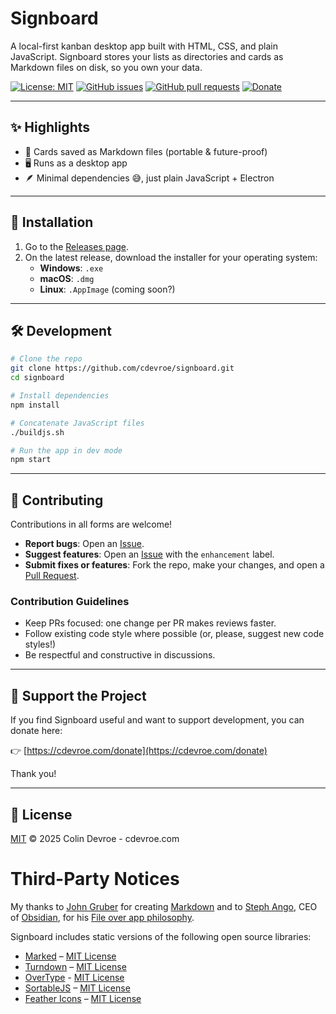 # Signboard

A local-first kanban desktop app built with HTML, CSS, and plain JavaScript. Signboard stores your lists as directories and cards as Markdown files on disk, so you own your data.

[![License: MIT](https://img.shields.io/badge/License-MIT-yellow.svg)](./LICENSE)
[![GitHub issues](https://img.shields.io/github/issues/cdevroe/signboard)](../../issues)
[![GitHub pull requests](https://img.shields.io/github/issues-pr/cdevroe/signboard)](../../pulls)
[![Donate](https://img.shields.io/badge/Donate-388307)](https://cdevroe.com/donate)

---

## ✨ Highlights
- 📂 Cards saved as Markdown files (portable & future-proof)
- 🖥 Runs as a desktop app
- 🪶 Minimal dependencies 😅, just plain JavaScript + Electron

---

## 🚀 Installation

1. Go to the [Releases page](../../releases).
2. On the latest release, download the installer for your operating system:  
   - **Windows**: `.exe`
   - **macOS**: `.dmg`
   - **Linux**: `.AppImage` (coming soon?)

---

## 🛠 Development

```bash
# Clone the repo
git clone https://github.com/cdevroe/signboard.git
cd signboard

# Install dependencies
npm install

# Concatenate JavaScript files
./buildjs.sh

# Run the app in dev mode
npm start
```

---

## 🤝 Contributing

Contributions in all forms are welcome!  

- **Report bugs**: Open an [Issue](../../issues).  
- **Suggest features**: Open an [Issue](../../issues) with the `enhancement` label.  
- **Submit fixes or features**: Fork the repo, make your changes, and open a [Pull Request](../../pulls).  

### Contribution Guidelines
- Keep PRs focused: one change per PR makes reviews faster.
- Follow existing code style where possible (or, please, suggest new code styles!)
- Be respectful and constructive in discussions.

---

## 💖 Support the Project

If you find Signboard useful and want to support development, you can donate here:

👉 [https://cdevroe.com/donate](https://cdevroe.com/donate)

Thank you!

---

## 📜 License

[MIT](./LICENSE) © 2025 Colin Devroe - cdevroe.com

# Third-Party Notices

My thanks to [John Gruber](https://daringfireball.net/) for creating [Markdown](https://daringfireball.net/projects/markdown/) and to [Steph Ango](https://stephango.com/), CEO of [Obsidian](https://obsidian.md/), for his [File over app philosophy](https://stephango.com/file-over-app).

Signboard includes static versions of the following open source libraries:

- [Marked](https://github.com/markedjs/marked) – [MIT License](https://github.com/markedjs/marked/blob/master/LICENSE.md)
- [Turndown](https://github.com/mixmark-io/turndown) – [MIT License](https://github.com/mixmark-io/turndown/blob/master/LICENSE)
- [OverType](https://github.com/panphora/overtype) - [MIT License](https://github.com/panphora/overtype/blob/main/LICENSE)
- [SortableJS](https://github.com/SortableJS/Sortable) – [MIT License](https://github.com/SortableJS/Sortable/blob/master/LICENSE)
- [Feather Icons](https://github.com/feathericons/feather) – [MIT License](https://github.com/feathericons/feather/blob/master/LICENSE)
